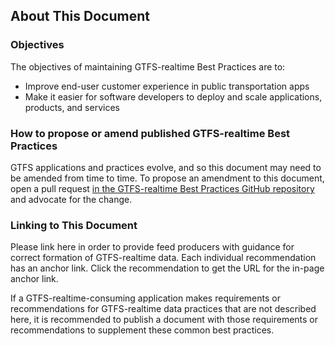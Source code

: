 ## About This Document

### Objectives

The objectives of maintaining GTFS-realtime Best Practices are to:

* Improve end-user customer experience in public transportation apps
* Make it easier for software developers to deploy and scale applications, products, and services

### How to propose or amend published GTFS-realtime Best Practices

GTFS applications and practices evolve, and so this document may need to be amended from time to time. To propose an amendment to this document, open a pull request [in the GTFS-realtime Best Practices GitHub repository](https://github.com/MobilityData/GTFSRT-Best-Practices) and advocate for the change.

### Linking to This Document

Please link here in order to provide feed producers with guidance for correct formation of GTFS-realtime data. Each individual recommendation has an anchor link. Click the recommendation to get the URL for the in-page anchor link.

If a GTFS-realtime-consuming application makes requirements or recommendations for GTFS-realtime data practices that are not described here, it is recommended to publish a document with those requirements or recommendations to supplement these common best practices.

